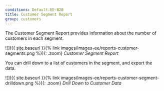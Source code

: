 ```yaml
---
conditions: Default.EE-B2B
title: Customer Segment Report
group: customers
---
```


The Customer Segment Report provides information about the number of customers in each segment.

![]({{ site.baseurl }}{% link images/images-ee/reports-customer-segments.png %}){: .zoom}
*Customer Segment Report*

You can drill down to a list of customers in the segment, and export the data.

![]({{ site.baseurl }}{% link images/images-ee/reports-customer-segment-drilldown.png %}){: .zoom}
*Drill Down to Customer Data*
